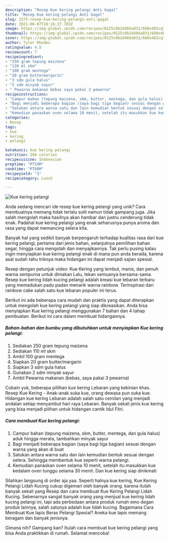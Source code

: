 ```yaml
---
description: "Resep Kue kering pelangi Anti Gagal"
title: "Resep Kue kering pelangi Anti Gagal"
slug: 3275-resep-kue-kering-pelangi-anti-gagal
date: 2021-06-07T10:16:27.783Z
image: https://img-global.cpcdn.com/recipes/0125c0b2d466a031/680x482cq70/kue-kering-pelangi-foto-resep-utama.jpg
thumbnail: https://img-global.cpcdn.com/recipes/0125c0b2d466a031/680x482cq70/kue-kering-pelangi-foto-resep-utama.jpg
cover: https://img-global.cpcdn.com/recipes/0125c0b2d466a031/680x482cq70/kue-kering-pelangi-foto-resep-utama.jpg
author: Tyler Rhodes
ratingvalue: 4.5
reviewcount: 7
recipeingredient:
- "250 gram tepung maizena"
- "110 ml skm"
- "100 gram mentega"
- "20 gram buttermargarin"
- "3 sdm gula halus"
- "2 sdm minyak sayur"
- " Pewarna makanan bebas saya pakai 3 pewarna"
recipeinstructions:
- "Campur bahan (tepung maizena, skm, butter, mentega, dan gula halus) aduk hingga merata, tambahkan minyak sayur"
- "Bagi menjadi beberapa bagian (saya bagi tiga bagian) sesuai dengan warna yang akan di buat"
- "Satukan antara warna satu dan lain kemudian bentuk sesuai dengan selera. Sehingga membentuk kue seperti warna pelangi."
- "Kemudian panaskan oven selama 10 menit, setelah itu masukkan kue kedalam oven tunggu selama 30 menit. Dan kue kering siap dinikmati"
categories:
- Resep
tags:
- kue
- kering
- pelangi

katakunci: kue kering pelangi 
nutrition: 204 calories
recipecuisine: Indonesian
preptime: "PT19M"
cooktime: "PT60M"
recipeyield: "3"
recipecategory: Lunch

---
```



![Kue kering pelangi](https://img-global.cpcdn.com/recipes/0125c0b2d466a031/680x482cq70/kue-kering-pelangi-foto-resep-utama.jpg)

Anda sedang mencari ide resep kue kering pelangi yang unik? Cara membuatnya memang tidak terlalu sulit namun tidak gampang juga. Jika salah mengolah maka hasilnya akan hambar dan justru cenderung tidak enak. Padahal kue kering pelangi yang enak seharusnya punya aroma dan rasa yang dapat memancing selera kita.

Banyak hal yang sedikit banyak berpengaruh terhadap kualitas rasa dari kue kering pelangi, pertama dari jenis bahan, selanjutnya pemilihan bahan segar, hingga cara mengolah dan menyajikannya. Tak perlu pusing kalau ingin menyiapkan kue kering pelangi enak di mana pun anda berada, karena asal sudah tahu triknya maka hidangan ini dapat menjadi sajian spesial.

Resep dengan petunjuk video: Kue Kering yang lembut, manis, dan penuh warna sempurna untuk dimakan Lalu, tekan semuanya bersama-sama. Resep kue kering lidah kucing pelangi adalah kreasi kue lebaran terbaru yang memadukan padu padan menarik warna rainbow. Terinspirasi dari rainbow cake salah satu kue lebaran populer ini terus.


Berikut ini ada beberapa cara mudah dan praktis yang dapat diterapkan untuk mengolah kue kering pelangi yang siap dikreasikan. Anda bisa menyiapkan Kue kering pelangi menggunakan 7 bahan dan 4 tahap pembuatan. Berikut ini cara dalam membuat hidangannya.

<!--inarticleads1-->

##### Bahan-bahan dan bumbu yang dibutuhkan untuk menyiapkan Kue kering pelangi:

1. Sediakan 250 gram tepung maizena
1. Sediakan 110 ml skm
1. Ambil 100 gram mentega
1. Siapkan 20 gram butter/margarin
1. Siapkan 3 sdm gula halus
1. Gunakan 2 sdm minyak sayur
1. Ambil  Pewarna makanan (bebas, saya pakai 3 pewarna)


Cobain yuk, beberapa pililhan kue kering Lebaran yang kekinian khas. Resep Kue Kering - Anak-anak suka kue, orang dewasa pun suka kue. Hidangan kue kering Lebaran adalah salah satu cemilan yang menjadi andalan setiap menyambut hari raya Lebaran. Banyak sekali jenis kue kering yang bisa menjadi pilihan untuk hidangan cantik Idul Fitri. 

<!--inarticleads2-->

##### Cara membuat Kue kering pelangi:

1. Campur bahan (tepung maizena, skm, butter, mentega, dan gula halus) aduk hingga merata, tambahkan minyak sayur
1. Bagi menjadi beberapa bagian (saya bagi tiga bagian) sesuai dengan warna yang akan di buat
1. Satukan antara warna satu dan lain kemudian bentuk sesuai dengan selera. Sehingga membentuk kue seperti warna pelangi.
1. Kemudian panaskan oven selama 10 menit, setelah itu masukkan kue kedalam oven tunggu selama 30 menit. Dan kue kering siap dinikmati


Silahkan langsung di order aja yaa. Seperti halnya kue kering, Kue Kering Pelangi Lidah Kucing cukup digemari oleh banyak orang. karena itulah banyak sekali yang Resep dan cara membuat Kue Kering Pelangi Lidah Kucing. Sebenarnya sangat banyak orang yang menjual kue kering lidah kucing pelangi ini, tapi ada perbedaan antara produk rumah emo degan produk lainnya, salah satunya adalah kue lidah kucing. Bagaimana Cara Membuat Kue lapis Beras Pelangi Spesial? Aneka kue lapis memang beragam dan banyak jenisnya. 

Gimana nih? Gampang kan? Itulah cara membuat kue kering pelangi yang bisa Anda praktikkan di rumah. Selamat mencoba!
